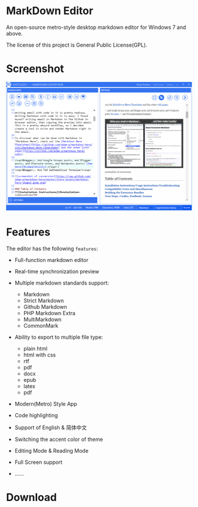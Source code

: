 # MarkDown Editor
An open-source metro-style desktop markdown editor for Windows 7 and above. 

The license of this project is General Public License(GPL). 


# Screenshot
![](screenshot.jpg)

# Features
The editor has the following `features`:

- Full-function markdown editor
- Real-time synchronization preview
- Multiple markdown standards support:
	- Markdown
	- Strict Markdown
	- Github Markdown
	- PHP Markdown Extra
	- MultiMarkdown
	- CommonMark
	
- Ability to export to multiple file type:
	- plain html
	- html with css
	- rtf
	- pdf
	- docx
	- epub
	- latex
	- pdf

- Modern(Metro) Style App
- Code highlighting
- Support of English & 简体中文
- Switching the accent color of theme
- Editing Mode & Reading Mode
- Full Screen support
- ......


# Download